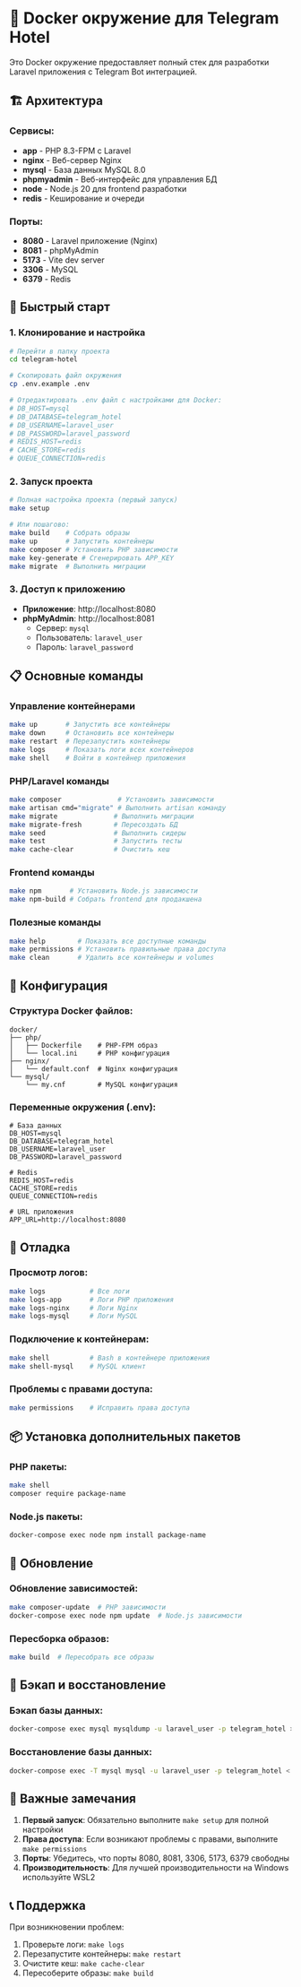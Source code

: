 # 🐳 Docker окружение для Telegram Hotel

Это Docker окружение предоставляет полный стек для разработки Laravel приложения с Telegram Bot интеграцией.

## 🏗️ Архитектура

### Сервисы:
- **app** - PHP 8.3-FPM с Laravel
- **nginx** - Веб-сервер Nginx
- **mysql** - База данных MySQL 8.0
- **phpmyadmin** - Веб-интерфейс для управления БД
- **node** - Node.js 20 для frontend разработки
- **redis** - Кеширование и очереди

### Порты:
- **8080** - Laravel приложение (Nginx)
- **8081** - phpMyAdmin
- **5173** - Vite dev server
- **3306** - MySQL
- **6379** - Redis

## 🚀 Быстрый старт

### 1. Клонирование и настройка
```bash
# Перейти в папку проекта
cd telegram-hotel

# Скопировать файл окружения
cp .env.example .env

# Отредактировать .env файл с настройками для Docker:
# DB_HOST=mysql
# DB_DATABASE=telegram_hotel
# DB_USERNAME=laravel_user
# DB_PASSWORD=laravel_password
# REDIS_HOST=redis
# CACHE_STORE=redis
# QUEUE_CONNECTION=redis
```

### 2. Запуск проекта
```bash
# Полная настройка проекта (первый запуск)
make setup

# Или пошагово:
make build    # Собрать образы
make up       # Запустить контейнеры
make composer # Установить PHP зависимости
make key-generate # Сгенерировать APP_KEY
make migrate  # Выполнить миграции
```

### 3. Доступ к приложению
- **Приложение**: http://localhost:8080
- **phpMyAdmin**: http://localhost:8081
  - Сервер: `mysql`
  - Пользователь: `laravel_user`
  - Пароль: `laravel_password`

## 📋 Основные команды

### Управление контейнерами
```bash
make up       # Запустить все контейнеры
make down     # Остановить все контейнеры
make restart  # Перезапустить контейнеры
make logs     # Показать логи всех контейнеров
make shell    # Войти в контейнер приложения
```

### PHP/Laravel команды
```bash
make composer              # Установить зависимости
make artisan cmd="migrate" # Выполнить artisan команду
make migrate              # Выполнить миграции
make migrate-fresh        # Пересоздать БД
make seed                 # Выполнить сидеры
make test                 # Запустить тесты
make cache-clear          # Очистить кеш
```

### Frontend команды
```bash
make npm       # Установить Node.js зависимости
make npm-build # Собрать frontend для продакшена
```

### Полезные команды
```bash
make help        # Показать все доступные команды
make permissions # Установить правильные права доступа
make clean       # Удалить все контейнеры и volumes
```

## 🔧 Конфигурация

### Структура Docker файлов:
```
docker/
├── php/
│   ├── Dockerfile    # PHP-FPM образ
│   └── local.ini     # PHP конфигурация
├── nginx/
│   └── default.conf  # Nginx конфигурация
└── mysql/
    └── my.cnf        # MySQL конфигурация
```

### Переменные окружения (.env):
```env
# База данных
DB_HOST=mysql
DB_DATABASE=telegram_hotel
DB_USERNAME=laravel_user
DB_PASSWORD=laravel_password

# Redis
REDIS_HOST=redis
CACHE_STORE=redis
QUEUE_CONNECTION=redis

# URL приложения
APP_URL=http://localhost:8080
```

## 🐛 Отладка

### Просмотр логов:
```bash
make logs           # Все логи
make logs-app       # Логи PHP приложения
make logs-nginx     # Логи Nginx
make logs-mysql     # Логи MySQL
```

### Подключение к контейнерам:
```bash
make shell          # Bash в контейнере приложения
make shell-mysql    # MySQL клиент
```

### Проблемы с правами доступа:
```bash
make permissions    # Исправить права доступа
```

## 📦 Установка дополнительных пакетов

### PHP пакеты:
```bash
make shell
composer require package-name
```

### Node.js пакеты:
```bash
docker-compose exec node npm install package-name
```

## 🔄 Обновление

### Обновление зависимостей:
```bash
make composer-update  # PHP зависимости
docker-compose exec node npm update  # Node.js зависимости
```

### Пересборка образов:
```bash
make build  # Пересобрать все образы
```

## 💾 Бэкап и восстановление

### Бэкап базы данных:
```bash
docker-compose exec mysql mysqldump -u laravel_user -p telegram_hotel > backup.sql
```

### Восстановление базы данных:
```bash
docker-compose exec -T mysql mysql -u laravel_user -p telegram_hotel < backup.sql
```

## 🚨 Важные замечания

1. **Первый запуск**: Обязательно выполните `make setup` для полной настройки
2. **Права доступа**: Если возникают проблемы с правами, выполните `make permissions`
3. **Порты**: Убедитесь, что порты 8080, 8081, 3306, 5173, 6379 свободны
4. **Производительность**: Для лучшей производительности на Windows используйте WSL2

## 📞 Поддержка

При возникновении проблем:
1. Проверьте логи: `make logs`
2. Перезапустите контейнеры: `make restart`
3. Очистите кеш: `make cache-clear`
4. Пересоберите образы: `make build` 